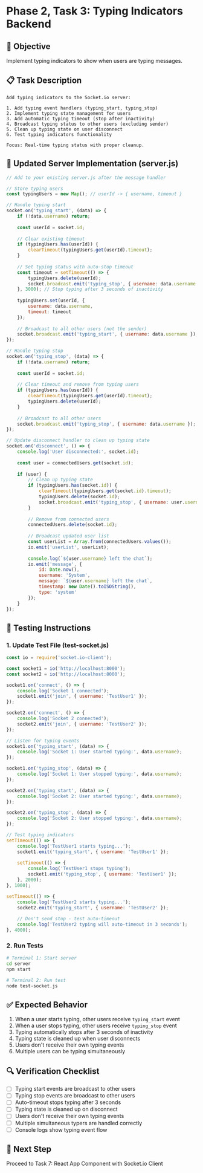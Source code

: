 # Phase 2, Task 3: Typing Indicators Backend

## 🎯 Objective

Implement typing indicators to show when users are typing messages.

## 📋 Task Description

```text
Add typing indicators to the Socket.io server:

1. Add typing event handlers (typing_start, typing_stop)
2. Implement typing state management for users
3. Add automatic typing timeout (stop after inactivity)
4. Broadcast typing status to other users (excluding sender)
5. Clean up typing state on user disconnect
6. Test typing indicators functionality

Focus: Real-time typing status with proper cleanup.
```

## 📄 Updated Server Implementation (server.js)

```javascript
// Add to your existing server.js after the message handler

// Store typing users
const typingUsers = new Map(); // userId -> { username, timeout }

// Handle typing start
socket.on('typing_start', (data) => {
    if (!data.username) return;
    
    const userId = socket.id;
    
    // Clear existing timeout
    if (typingUsers.has(userId)) {
        clearTimeout(typingUsers.get(userId).timeout);
    }
    
    // Set typing status with auto-stop timeout
    const timeout = setTimeout(() => {
        typingUsers.delete(userId);
        socket.broadcast.emit('typing_stop', { username: data.username });
    }, 3000); // Stop typing after 3 seconds of inactivity
    
    typingUsers.set(userId, {
        username: data.username,
        timeout: timeout
    });
    
    // Broadcast to all other users (not the sender)
    socket.broadcast.emit('typing_start', { username: data.username });
});

// Handle typing stop
socket.on('typing_stop', (data) => {
    if (!data.username) return;
    
    const userId = socket.id;
    
    // Clear timeout and remove from typing users
    if (typingUsers.has(userId)) {
        clearTimeout(typingUsers.get(userId).timeout);
        typingUsers.delete(userId);
    }
    
    // Broadcast to all other users
    socket.broadcast.emit('typing_stop', { username: data.username });
});

// Update disconnect handler to clean up typing state
socket.on('disconnect', () => {
    console.log('User disconnected:', socket.id);
    
    const user = connectedUsers.get(socket.id);
    
    if (user) {
        // Clean up typing state
        if (typingUsers.has(socket.id)) {
            clearTimeout(typingUsers.get(socket.id).timeout);
            typingUsers.delete(socket.id);
            socket.broadcast.emit('typing_stop', { username: user.username });
        }
        
        // Remove from connected users
        connectedUsers.delete(socket.id);
        
        // Broadcast updated user list
        const userList = Array.from(connectedUsers.values());
        io.emit('userList', userList);
        
        console.log(`${user.username} left the chat`);
        io.emit('message', {
            id: Date.now(),
            username: 'System',
            message: `${user.username} left the chat`,
            timestamp: new Date().toISOString(),
            type: 'system'
        });
    }
});
```

## 🧪 Testing Instructions

### 1. Update Test File (test-socket.js)

```javascript
const io = require('socket.io-client');

const socket1 = io('http://localhost:8000');
const socket2 = io('http://localhost:8000');

socket1.on('connect', () => {
    console.log('Socket 1 connected');
    socket1.emit('join', { username: 'TestUser1' });
});

socket2.on('connect', () => {
    console.log('Socket 2 connected');
    socket2.emit('join', { username: 'TestUser2' });
});

// Listen for typing events
socket1.on('typing_start', (data) => {
    console.log('Socket 1: User started typing:', data.username);
});

socket1.on('typing_stop', (data) => {
    console.log('Socket 1: User stopped typing:', data.username);
});

socket2.on('typing_start', (data) => {
    console.log('Socket 2: User started typing:', data.username);
});

socket2.on('typing_stop', (data) => {
    console.log('Socket 2: User stopped typing:', data.username);
});

// Test typing indicators
setTimeout(() => {
    console.log('TestUser1 starts typing...');
    socket1.emit('typing_start', { username: 'TestUser1' });
    
    setTimeout(() => {
        console.log('TestUser1 stops typing');
        socket1.emit('typing_stop', { username: 'TestUser1' });
    }, 2000);
}, 1000);

setTimeout(() => {
    console.log('TestUser2 starts typing...');
    socket2.emit('typing_start', { username: 'TestUser2' });
    
    // Don't send stop - test auto-timeout
    console.log('TestUser2 typing will auto-timeout in 3 seconds');
}, 4000);
```

### 2. Run Tests

```bash
# Terminal 1: Start server
cd server
npm start

# Terminal 2: Run test
node test-socket.js
```

## ✅ Expected Behavior

1. When a user starts typing, other users receive `typing_start` event
2. When a user stops typing, other users receive `typing_stop` event
3. Typing automatically stops after 3 seconds of inactivity
4. Typing state is cleaned up when user disconnects
5. Users don't receive their own typing events
6. Multiple users can be typing simultaneously

## 🔍 Verification Checklist

- [ ] Typing start events are broadcast to other users
- [ ] Typing stop events are broadcast to other users  
- [ ] Auto-timeout stops typing after 3 seconds
- [ ] Typing state is cleaned up on disconnect
- [ ] Users don't receive their own typing events
- [ ] Multiple simultaneous typers are handled correctly
- [ ] Console logs show typing event flow

## 🚀 Next Step

Proceed to Task 7: React App Component with Socket.io Client
